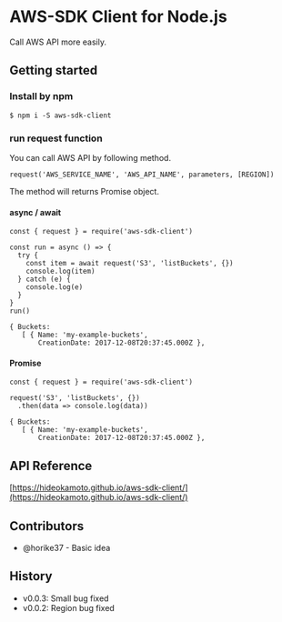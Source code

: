 # AWS-SDK Client for Node.js

Call AWS API more easily.

## Getting started

### Install by npm

```
$ npm i -S aws-sdk-client
```

### run request function
You can call AWS API by following method.

```
request('AWS_SERVICE_NAME', 'AWS_API_NAME', parameters, [REGION])
```

The method will returns Promise object.

#### async / await
```
const { request } = require('aws-sdk-client')

const run = async () => {
  try {
    const item = await request('S3', 'listBuckets', {})
    console.log(item)
  } catch (e) {
    console.log(e)
  }
}
run()

{ Buckets:
   [ { Name: 'my-example-buckets',
       CreationDate: 2017-12-08T20:37:45.000Z },
```

#### Promise

```
const { request } = require('aws-sdk-client')

request('S3', 'listBuckets', {})
  .then(data => console.log(data))

{ Buckets:
   [ { Name: 'my-example-buckets',
       CreationDate: 2017-12-08T20:37:45.000Z },
```

## API Reference
[https://hideokamoto.github.io/aws-sdk-client/](https://hideokamoto.github.io/aws-sdk-client/)


## Contributors
- @horike37 - Basic idea

## History
- v0.0.3: Small bug fixed
- v0.0.2: Region bug fixed
